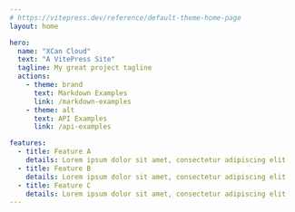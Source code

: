 ```yaml
---
# https://vitepress.dev/reference/default-theme-home-page
layout: home

hero:
  name: "XCan Cloud"
  text: "A VitePress Site"
  tagline: My great project tagline
  actions:
    - theme: brand
      text: Markdown Examples
      link: /markdown-examples
    - theme: alt
      text: API Examples
      link: /api-examples

features:
  - title: Feature A
    details: Lorem ipsum dolor sit amet, consectetur adipiscing elit
  - title: Feature B
    details: Lorem ipsum dolor sit amet, consectetur adipiscing elit
  - title: Feature C
    details: Lorem ipsum dolor sit amet, consectetur adipiscing elit
---
```



<script setup>
  import {  defineAsyncComponent } from 'vue';
  const HomePage = defineAsyncComponent(() => import('./.vitepress/theme/home/index.vue'))

</script>
<div>
  <HomePage />
</div>



